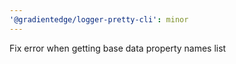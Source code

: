```yaml
---
'@gradientedge/logger-pretty-cli': minor
---
```


Fix error when getting base data property names list

